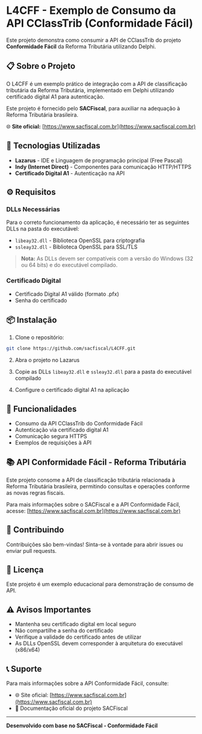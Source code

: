 # L4CFF - Exemplo de Consumo da API CClassTrib (Conformidade Fácil)

Este projeto demonstra como consumir a API de CClassTrib do projeto **Conformidade Fácil** da Reforma Tributária utilizando Delphi.

## 📋 Sobre o Projeto

O L4CFF é um exemplo prático de integração com a API de classificação tributária da Reforma Tributária, implementado em Delphi utilizando certificado digital A1 para autenticação.

Este projeto é fornecido pelo **SACFiscal**, para auxiliar na adequação à Reforma Tributária brasileira.

🌐 **Site oficial:** [https://www.sacfiscal.com.br](https://www.sacfiscal.com.br)

## 🚀 Tecnologias Utilizadas

- **Lazarus** - IDE e Linguagem de programação principal (Free Pascal)
- **Indy (Internet Direct)** - Componentes para comunicação HTTP/HTTPS
- **Certificado Digital A1** - Autenticação na API

## ⚙️ Requisitos

### DLLs Necessárias

Para o correto funcionamento da aplicação, é necessário ter as seguintes DLLs na pasta do executável:

- `libeay32.dll` - Biblioteca OpenSSL para criptografia
- `ssleay32.dll` - Biblioteca OpenSSL para SSL/TLS

> **Nota:** As DLLs devem ser compatíveis com a versão do Windows (32 ou 64 bits) e do executável compilado.

### Certificado Digital

- Certificado Digital A1 válido (formato .pfx)
- Senha do certificado

## 📦 Instalação

1. Clone o repositório:
```bash
git clone https://github.com/sacfiscal/L4CFF.git
```

2. Abra o projeto no Lazarus

3. Copie as DLLs `libeay32.dll` e `ssleay32.dll` para a pasta do executável compilado

4. Configure o certificado digital A1 na aplicação

## 🎯 Funcionalidades

- Consumo da API CClassTrib do Conformidade Fácil
- Autenticação via certificado digital A1
- Comunicação segura HTTPS
- Exemplos de requisições à API

## 📚 API Conformidade Fácil - Reforma Tributária

Este projeto consome a API de classificação tributária relacionada à Reforma Tributária brasileira, permitindo consultas e operações conforme as novas regras fiscais.

Para mais informações sobre o SACFiscal e a API Conformidade Fácil, acesse: [https://www.sacfiscal.com.br](https://www.sacfiscal.com.br)

## 🤝 Contribuindo

Contribuições são bem-vindas! Sinta-se à vontade para abrir issues ou enviar pull requests.

## 📄 Licença

Este projeto é um exemplo educacional para demonstração de consumo de API.

## ⚠️ Avisos Importantes

- Mantenha seu certificado digital em local seguro
- Não compartilhe a senha do certificado
- Verifique a validade do certificado antes de utilizar
- As DLLs OpenSSL devem corresponder à arquitetura do executável (x86/x64)

## 📞 Suporte

Para mais informações sobre a API Conformidade Fácil, consulte:
- 🌐 Site oficial: [https://www.sacfiscal.com.br](https://www.sacfiscal.com.br)
- 📖 Documentação oficial do projeto SACFiscal

---

**Desenvolvido com base no SACFiscal - Conformidade Fácil**